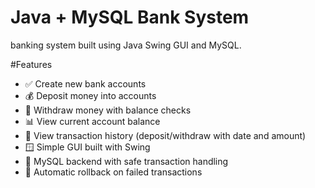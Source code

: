 #  Java + MySQL Bank System

 banking system built using Java Swing GUI and MySQL.

#Features

- ✅ Create new bank accounts  
- 💰 Deposit money into accounts  
- 🏧 Withdraw money with balance checks  
- 📊 View current account balance  
- 📜 View transaction history (deposit/withdraw with date and amount)  
- 🪟 Simple GUI built with Swing  
- 💾 MySQL backend with safe transaction handling  
- 🔄 Automatic rollback on failed transactions  

